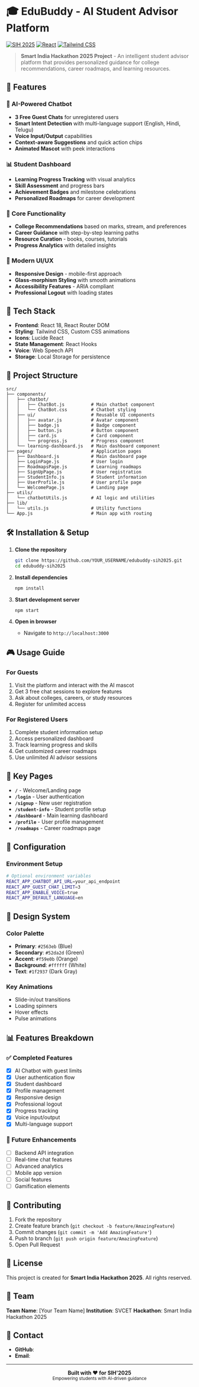 # 🎓 EduBuddy - AI Student Advisor Platform

[![SIH 2025](https://img.shields.io/badge/SIH-2025-blue.svg)](https://sih.gov.in/)
[![React](https://img.shields.io/badge/React-18-61DAFB.svg)](https://reactjs.org/)
[![Tailwind CSS](https://img.shields.io/badge/Tailwind-CSS-38B2AC.svg)](https://tailwindcss.com/)

> **Smart India Hackathon 2025 Project** - An intelligent student advisor platform that provides personalized guidance for college recommendations, career roadmaps, and learning resources.

## 🌟 Features

### 🤖 AI-Powered Chatbot
- **3 Free Guest Chats** for unregistered users
- **Smart Intent Detection** with multi-language support (English, Hindi, Telugu)
- **Voice Input/Output** capabilities
- **Context-aware Suggestions** and quick action chips
- **Animated Mascot** with peek interactions

### 📊 Student Dashboard
- **Learning Progress Tracking** with visual analytics
- **Skill Assessment** and progress bars
- **Achievement Badges** and milestone celebrations
- **Personalized Roadmaps** for career development

### 🎯 Core Functionality
- **College Recommendations** based on marks, stream, and preferences
- **Career Guidance** with step-by-step learning paths
- **Resource Curation** - books, courses, tutorials
- **Progress Analytics** with detailed insights

### 🎨 Modern UI/UX
- **Responsive Design** - mobile-first approach
- **Glass-morphism Styling** with smooth animations
- **Accessibility Features** - ARIA compliant
- **Professional Logout** with loading states

## 🚀 Tech Stack

- **Frontend**: React 18, React Router DOM
- **Styling**: Tailwind CSS, Custom CSS animations
- **Icons**: Lucide React
- **State Management**: React Hooks
- **Voice**: Web Speech API
- **Storage**: Local Storage for persistence

## 📁 Project Structure

```
src/
├── components/
│   ├── chatbot/
│   │   ├── ChatBot.js          # Main chatbot component
│   │   └── ChatBot.css         # Chatbot styling
│   ├── ui/                     # Reusable UI components
│   │   ├── avatar.js           # Avatar component
│   │   ├── badge.js            # Badge component  
│   │   ├── button.js           # Button component
│   │   ├── card.js             # Card component
│   │   └── progress.js         # Progress component
│   └── learning-dashboard.js   # Main dashboard component
├── pages/                      # Application pages
│   ├── Dashboard.js            # Main dashboard page
│   ├── LoginPage.js            # User login
│   ├── RoadmapsPage.js         # Learning roadmaps
│   ├── SignUpPage.js           # User registration
│   ├── StudentInfo.js          # Student information
│   ├── UserProfile.js          # User profile page
│   └── WelcomePage.js          # Landing page
├── utils/
│   └── chatbotUtils.js         # AI logic and utilities
├── lib/
│   └── utils.js                # Utility functions
└── App.js                      # Main app with routing
```

## 🛠️ Installation & Setup

1. **Clone the repository**
   ```bash
   git clone https://github.com/YOUR_USERNAME/edubuddy-sih2025.git
   cd edubuddy-sih2025
   ```

2. **Install dependencies**
   ```bash
   npm install
   ```

3. **Start development server**
   ```bash
   npm start
   ```

4. **Open in browser**
   - Navigate to `http://localhost:3000`

## 🎮 Usage Guide

### For Guests
1. Visit the platform and interact with the AI mascot
2. Get 3 free chat sessions to explore features
3. Ask about colleges, careers, or study resources
4. Register for unlimited access

### For Registered Users
1. Complete student information setup
2. Access personalized dashboard
3. Track learning progress and skills
4. Get customized career roadmaps
5. Use unlimited AI advisor sessions

## 🎯 Key Pages

- **`/`** - Welcome/Landing page
- **`/login`** - User authentication
- **`/signup`** - New user registration
- **`/student-info`** - Student profile setup
- **`/dashboard`** - Main learning dashboard
- **`/profile`** - User profile management
- **`/roadmaps`** - Career roadmaps page

## 🔧 Configuration

### Environment Setup
```bash
# Optional environment variables
REACT_APP_CHATBOT_API_URL=your_api_endpoint
REACT_APP_GUEST_CHAT_LIMIT=3
REACT_APP_ENABLE_VOICE=true
REACT_APP_DEFAULT_LANGUAGE=en
```

## 🎨 Design System

### Color Palette
- **Primary**: `#2563eb` (Blue)
- **Secondary**: `#52da2d` (Green)
- **Accent**: `#f59e0b` (Orange)
- **Background**: `#ffffff` (White)
- **Text**: `#1f2937` (Dark Gray)

### Key Animations
- Slide-in/out transitions
- Loading spinners
- Hover effects
- Pulse animations

## 📊 Features Breakdown

### ✅ Completed Features
- [x] AI Chatbot with guest limits
- [x] User authentication flow
- [x] Student dashboard
- [x] Profile management
- [x] Responsive design
- [x] Professional logout
- [x] Progress tracking
- [x] Voice input/output
- [x] Multi-language support

### 🚧 Future Enhancements
- [ ] Backend API integration
- [ ] Real-time chat features
- [ ] Advanced analytics
- [ ] Mobile app version
- [ ] Social features
- [ ] Gamification elements

## 🤝 Contributing

1. Fork the repository
2. Create feature branch (`git checkout -b feature/AmazingFeature`)
3. Commit changes (`git commit -m 'Add AmazingFeature'`)
4. Push to branch (`git push origin feature/AmazingFeature`)
5. Open Pull Request

## 📄 License

This project is created for **Smart India Hackathon 2025**. All rights reserved.

## 👥 Team

**Team Name**: [Your Team Name]
**Institution**: SVCET
**Hackathon**: Smart India Hackathon 2025

## 📧 Contact

- **GitHub**: 
- **Email**: 

---

<div align="center">
  <strong>Built with ❤️ for SIH'2025</strong>
  <br>
  <sub>Empowering students with AI-driven guidance</sub>
</div>